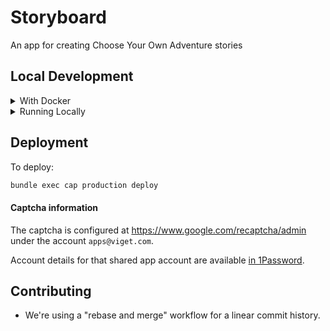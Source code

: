 # Storyboard
An app for creating Choose Your Own Adventure stories

## Local Development

<details>
  <summary>With Docker</summary>

  ```bash
  cp config/database.yml.example-docker config/database.yml

  touch config/master.key
  # This is a gitignored file which acts as the key to the encrypted/commited `config/credentials.yml` file.
  # Copy/paste the password into the new config file:
  # https://viget.1password.com/vaults/all/allitems/546kllhiv5ehtdsn2rhvt4q56y
  ```

  ### Build / Run
  If you're building the docker containers for the first time, or if you know a dependency has been added (eg: ruby gem / node package), run this:
  ```bash
  docker compose build
  ```

  Once the containers have been built, starting the app is just:
  ```bash
  docker compose up

  # And a shortcut for rebuilding containers while spinning them up at the same time:
  docker compose up --build
  ```

  ### Seeding the database
  ```bash
  docker compose run --rm app bundle exec rake db:migrate
  docker compose run --rm app bundle exec rake db:seed
  ```

  ### Running tests
  ```bash
  # Set up the test database
  docker compose run --rm -e RAILS_ENV=test app rake db:create db:migrate

  # Run specs
  docker-compose run --rm app rspec
  ```
</details>

<details>
  <summary>Running Locally</summary>

  ### Tooling and Dependencies
  - If you have `asdf` installed, `.tool-versions` is set up for Ruby, Node, and Yarn versions.
  - PostgreSQL
    - version 11.x
    - can be installed with homebrew


  ### Configuration
  ```bash
  cp config/database.yml.example config/database.yml

  touch config/master.key
  # This is a gitignored file which acts as the key to the encrypted/commited `config/credentials.yml` file.
  # Copy/paste the password into the new config file:
  # https://viget.1password.com/vaults/all/allitems/546kllhiv5ehtdsn2rhvt4q56y
  ```

  ### Application Dependencies
  If you don't have Bundler installed for Ruby:
  ```bash
  gem install bundler -v 1.17.3
  ```

  Install dependencies:
  ```bash
  # Install Ruby gems:
  bundle install

  # Install JS packages:
  yarn install
  ```

  ### Set up database
  ```bash
  rake db:create db:migrate db:seed
  ```

  ### Run the application
  ```bash
  ./bin/rails s
  ```

  If you're updating CSS or JS, start webpacker to enable hot reloading:
  ```bash
  ./bin/webpack-dev-server
  ```

  Then open [http://localhost:3000](http://localhost:3000) with your favorite internet browser.

  ### Run the test suite
  ```bash
  rspec
  ```
</details>

## Deployment

To deploy:

```sh
bundle exec cap production deploy
```

#### Captcha information
The captcha is configured at https://www.google.com/recaptcha/admin under the account `apps@viget.com`.

Account details for that shared app account are available [in 1Password](https://start.1password.com/open/i?a=AMZ7SJK7R5ELTBZKA4GUYTUUDM&v=maxyfxamkf65q6flnyqzyixhgi&i=4yowbbfk7hool3oh4a6ur3w7iu&h=viget.1password.com).

## Contributing
- We're using a "rebase and merge" workflow for a linear commit history.
